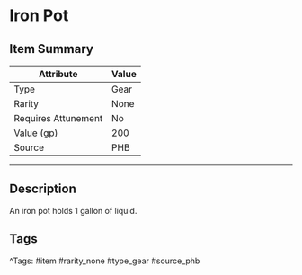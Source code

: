 # Iron Pot

## Item Summary

| Attribute            | Value                        |
|----------------------|------------------------------|
| Type                 | Gear |
| Rarity               | None             |
| Requires Attunement  | No                |
| Value (gp)           | 200    |
| Source               | PHB |

---

## Description

An iron pot holds 1 gallon of liquid.

## Tags

^Tags: #item #rarity_none #type_gear #source_phb
